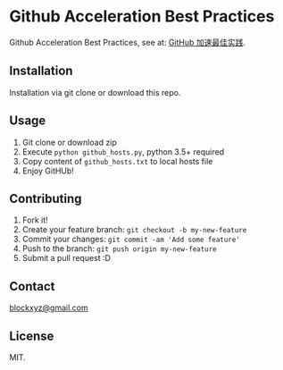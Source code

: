 # Github Acceleration Best Practices

Github Acceleration Best Practices, see at: [GitHub 加速最佳实践](https://dbarobin.com/2017/01/24/github-acceleration-best-practices).

## Installation

Installation via git clone or download this repo.

## Usage

1. Git clone or download zip
2. Execute `python github_hosts.py`, python 3.5+ required
3. Copy content of `github_hosts.txt` to local hosts file
4. Enjoy GitHUb!

## Contributing

1. Fork it!
2. Create your feature branch: `git checkout -b my-new-feature`
3. Commit your changes: `git commit -am 'Add some feature'`
4. Push to the branch: `git push origin my-new-feature`
5. Submit a pull request :D

## Contact

blockxyz@gmail.com

## License

MIT.


